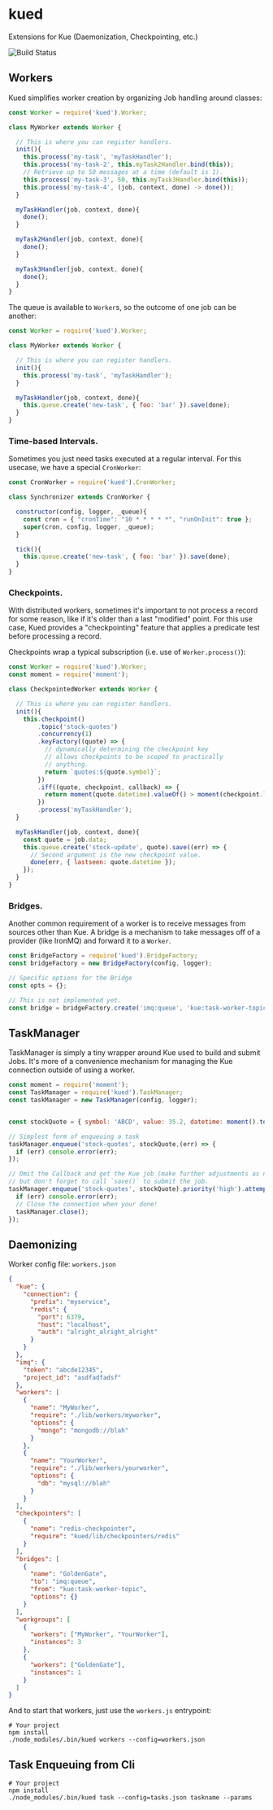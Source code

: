 # kued
Extensions for Kue (Daemonization, Checkpointing, etc.)

![Build Status](https://circleci.com/gh/YEDev/kued.svg?style=shield&circle-token=:circle-token)

## Workers

Kued simplifies worker creation by organizing Job handling around classes:

```javascript
const Worker = require('kued').Worker;

class MyWorker extends Worker {

  // This is where you can register handlers.
  init(){
    this.process('my-task', 'myTaskHandler');
    this.process('my-task-2', this.myTask2Handler.bind(this));
    // Retrieve up to 50 messages at a time (default is 1).
    this.process('my-task-3', 50, this.myTask3Handler.bind(this));
    this.process('my-task-4', (job, context, done) -> done());
  }

  myTaskHandler(job, context, done){
    done();
  }

  myTask2Handler(job, context, done){
    done();
  }

  myTask3Handler(job, context, done){
    done();
  }
}
```

The queue is available to `Worker`s, so the outcome of one job can be another:

```javascript
const Worker = require('kued').Worker;

class MyWorker extends Worker {

  // This is where you can register handlers.
  init(){
    this.process('my-task', 'myTaskHandler');
  }

  myTaskHandler(job, context, done){
    this.queue.create('new-task', { foo: 'bar' }).save(done);
  }
}
```

### Time-based Intervals.

Sometimes you just need tasks executed at a regular interval.  For this usecase, we have a special `CronWorker`:


```javascript
const CronWorker = require('kued').CronWorker;

class Synchronizer extends CronWorker {

  constructor(config, logger, _queue){
    const cron = { "cronTime": "10 * * * * *", "runOnInit": true };
    super(cron, config, logger, _queue);
  }

  tick(){
    this.queue.create('new-task', { foo: 'bar' }).save(done);
  }
}
```

### Checkpoints.

With distributed workers, sometimes it's important to not process a record for some reason, like if it's older than a last "modified" point.  For this use case, Kued provides a "checkpointing" feature that applies a predicate test before processing a record.

Checkpoints wrap a typical subscription (i.e. use of `Worker.process()`):

```javascript
const Worker = require('kued').Worker;
const moment = require('moment');

class CheckpointedWorker extends Worker {

  // This is where you can register handlers.
  init(){
    this.checkpoint()
        .topic('stock-quotes')
        .concurrency(1)
        .keyFactory((quote) => {
          // dynamically determining the checkpoint key
          // allows checkpoints to be scoped to practically
          // anything.
          return `quotes:${quote.symbol}`;
        })
        .iff((quote, checkpoint, callback) => {
          return moment(quote.datetime).valueOf() > moment(checkpoint.lastseen).valueOf();
        })
        .process('myTaskHandler');
  }

  myTaskHandler(job, context, done){
    const quote = job.data;
    this.queue.create('stock-update', quote).save((err) => {
      // Second argument is the new checkpoint value.
      done(err, { lastseen: quote.datetime });
    });
  }
}
```

### Bridges.

Another common requirement of a worker is to receive messages from sources other than Kue.  A bridge is a mechanism to take messages off of a provider (like IronMQ) and forward it to a `Worker`.

```javascript
const BridgeFactory = require('kued').BridgeFactory;
const bridgeFactory = new BridgeFactory(config, logger);

// Specific options for the Bridge
const opts = {};

// This is not implemented yet.
const bridge = bridgeFactory.create('imq:queue', 'kue:task-worker-topic', opts);
```

## TaskManager

TaskManager is simply a tiny wrapper around Kue used to build and submit Jobs.  It's more of a convenience mechanism for managing the Kue connection outside of using a worker.

```javascript
const moment = require('moment');
const TaskManager = require('kued').TaskManager;
const taskManager = new TaskManager(config, logger);


const stockQuote = { symbol: 'ABCD', value: 35.2, datetime: moment().toISOString() };

// Simplest form of enqueuing a task
taskManager.enqueue('stock-quotes', stockQuote,(err) => {
  if (err) console.error(err);
});

// Omit the Callback and get the Kue job (make further adjustments as necessary,
// but don't forget to call `save()` to submit the job.
taskManager.enqueue('stock-quotes', stockQuote).priority('high').attempts(2).save((err) => {
  if (err) console.error(err);
  // Close the connection when your done!
  taskManager.close();
});
```

## Daemonizing

Worker config file: `workers.json`

```json
{
  "kue": {
    "connection": {
      "prefix": "myservice",
      "redis": {
        "port": 6379,
        "host": "localhost",
        "auth": "alright_alright_alright"
      }
    }
  },
  "imq": {
    "token": "abcde12345",
    "project_id": "asdfadfadsf"
  },
  "workers": [
    {
      "name": "MyWorker",
      "require": "./lib/workers/myworker",
      "options": {
        "mongo": "mongodb://blah"
      }
    },
    {
      "name": "YourWorker",
      "require": "./lib/workers/yourworker",
      "options": {
        "db": "mysql://blah"
      }
    }
  ],
  "checkpointers": [
    {
      "name": "redis-checkpointer",
      "require": "kued/lib/checkpointers/redis"
    }
  ],
  "bridges": [
    {
      "name": "GoldenGate",
      "to": "imq:queue",
      "from": "kue:task-worker-topic",
      "options": {}
    }
  ],
  "workgroups": [
    {
      "workers": ["MyWorker", "YourWorker"],
      "instances": 3
    },
    {
      "workers": ["GoldenGate"],
      "instances": 1
    }
  ]
}
```

And to start that workers, just use the `workers.js` entrypoint:

```
# Your project
npm install
./node_modules/.bin/kued workers --config=workers.json
```

## Task Enqueuing from Cli

```
# Your project
npm install
./node_modules/.bin/kued task --config=tasks.json taskname --params
```
